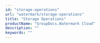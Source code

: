 ```yaml
---
id: "storage-operations"
url: "watermark/storage-operations"
title: "Storage Operations"
productName: "GroupDocs.Watermark Cloud"
description: ""
keywords: ""
---
```




